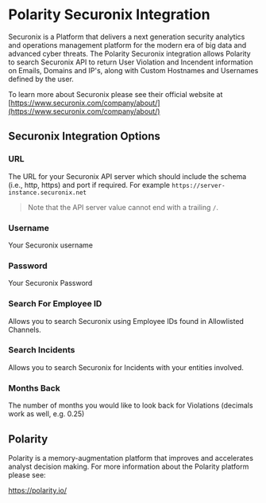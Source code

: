 
# Polarity Securonix Integration

Securonix is a Platform that delivers a next generation security analytics and operations management platform for the modern era of big data and advanced cyber threats.
The Polarity Securonix integration allows Polarity to search Securonix API to return User Violation and Incendent information on Emails, Domains and IP's, along with Custom Hostnames and Usernames defined by the user.

To learn more about Securonix please see their official website at [https://www.securonix.com/company/about/](https://www.securonix.com/company/about/)


## Securonix Integration Options

### URL
The URL for your Securonix API server which should include the schema (i.e., http, https) and port if required.  For example `https://server-instance.securonix.net`

> Note that the API server value cannot end with a trailing `/`.

### Username
Your Securonix username

### Password
Your Securonix Password

### Search For Employee ID
Allows you to search Securonix using Employee IDs found in Allowlisted Channels.

### Search Incidents
Allows you to search Securonix for Incidents with your entities involved.

### Months Back
The number of months you would like to look back for Violations (decimals work as well, e.g. 0.25)

## Polarity

Polarity is a memory-augmentation platform that improves and accelerates analyst decision making.  For more information about the Polarity platform please see:

https://polarity.io/